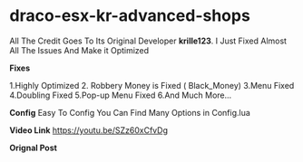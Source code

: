 # draco-esx-kr-advanced-shops
All The Credit Goes To Its Original Developer **krille123**. I Just Fixed Almost All The Issues And Make it Optimized 

**Fixes**

1.Highly Optimized
2. Robbery Money is Fixed ( Black_Money)
3.Menu Fixed
4.Doubling Fixed
5.Pop-up Menu Fixed 
6.And Much More...

**Config**
Easy To Config
You Can Find Many Options in Config.lua

**Video Link**
https://youtu.be/SZz60xCfvDg

**Orignal Post**
